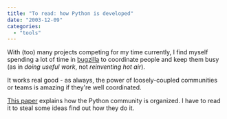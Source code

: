 ```yaml
---
title: "To read: how Python is developed"
date: "2003-12-09"
categories: 
  - "tools"
---
```


With (too) many projects competing for my time currently, I find myself spending a lot of time in [bugzilla](http://www.bugzilla.org/) to coordinate people and keep them busy (as in _doing useful work_, not _reinventing hot air_).

It works real good - as always, the power of loosely-coupled communities or teams is amazing if they're well coordinated.

[This paper](http://www.python.org/dev/dev_intro.html) explains how the Python community is organized. I have to read it to steal some ideas find out how they do it.
